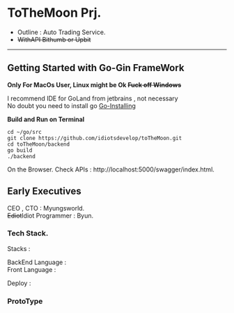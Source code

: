 # ToTheMoon Prj.
 - Outline : Auto Trading Service.
 - ~~WithAPI Bithumb or Upbit~~
---


## Getting Started with Go-Gin FrameWork
  
**Only For MacOs User, Linux might be Ok  ~~Fuck off Windows~~**  
  
I recommend IDE for GoLand from jetbrains , not necessary  
No doubt you need to install go [Go-Installing](https://golang.org/doc/install)

**Build and Run on Terminal**  

```shell
cd ~/go/src  
git clone https://github.com/idiotsdevelop/toTheMoon.git    
cd toTheMoon/backend   
go build   
./backend   
```
  
On the Browser. 
Check APIs : http://localhost:5000/swagger/index.html. 

## Early Executives

CEO , CTO : Myungsworld.   
~~Ediot~~Idiot Programmer : Byun. 

### Tech Stack.

Stacks :  

BackEnd Language :   
Front Language :  

Deploy :  

### ProtoType



